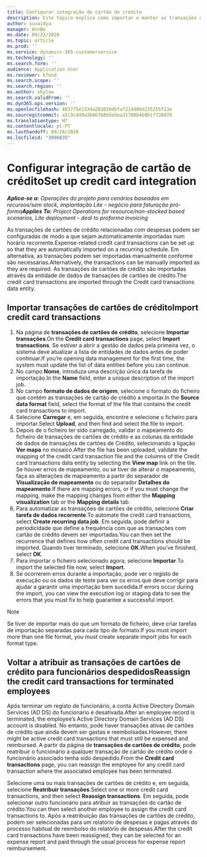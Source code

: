```yaml
---
title: Configurar integração de cartão de crédito
description: Este tópico explica como importar e manter as transações de cartões de crédito relacionados com despesas.
author: suvaidya
manager: AnnBe
ms.date: 09/23/2020
ms.topic: article
ms.prod: ''
ms.service: dynamics-365-customerservice
ms.technology: ''
ms.search.form: ''
audience: Application User
ms.reviewer: kfend
ms.search.scope: ''
ms.search.region: ''
ms.author: shylaw
ms.search.validFrom: ''
ms.dyn365.ops.version: ''
ms.openlocfilehash: 483775e1334a281026dbfaf214d06d235255f13e
ms.sourcegitcommit: a2c3cd49a3b667b8b5edaa31788b4b9b1f728d78
ms.translationtype: HT
ms.contentlocale: pt-PT
ms.lasthandoff: 09/28/2020
ms.locfileid: "3896835"
---
```

# <a name="set-up-credit-card-integration"></a><span data-ttu-id="ce746-103">Configurar integração de cartão de crédito</span><span class="sxs-lookup"><span data-stu-id="ce746-103">Set up credit card integration</span></span>

<span data-ttu-id="ce746-104">_**Aplica-se a:** Operações do projeto para cenários baseados em recursos/sem stock, implantação Lite - negócio para faturação pró-forma_</span><span class="sxs-lookup"><span data-stu-id="ce746-104">_**Applies To:** Project Operations for resource/non-stocked based scenarios, Lite deployment - deal to proforma invoicing_</span></span>

<span data-ttu-id="ce746-105">As transações de cartões de crédito relacionadas com despesas podem ser configuradas de modo a que sejam automaticamente importadas num horário recorrente.</span><span class="sxs-lookup"><span data-stu-id="ce746-105">Expense-related credit card transactions can be set up so that they are automatically imported on a recurring schedule.</span></span> <span data-ttu-id="ce746-106">Em alternativa, as transações podem ser importadas manualmente conforme são necessárias.</span><span class="sxs-lookup"><span data-stu-id="ce746-106">Alternatively, the transactions can be manually imported as they are required.</span></span> <span data-ttu-id="ce746-107">As transações de cartões de crédito são importadas através da entidade de dados de transações de cartões de crédito.</span><span class="sxs-lookup"><span data-stu-id="ce746-107">The credit card transactions are imported through the Credit card transactions data entity.</span></span>

## <a name="import-credit-card-transactions"></a><span data-ttu-id="ce746-108">Importar transações de cartões de crédito</span><span class="sxs-lookup"><span data-stu-id="ce746-108">Import credit card transactions</span></span>

1. <span data-ttu-id="ce746-109">Na página de **transações de cartões de crédito**, selecione **Importar transações**.</span><span class="sxs-lookup"><span data-stu-id="ce746-109">On the **Credit card transactions** page, select **Import transactions**.</span></span> <span data-ttu-id="ce746-110">Se estiver a abrir a gestão de dados pela primeira vez, o sistema deve atualizar a lista de entidades de dados antes de poder continuar.</span><span class="sxs-lookup"><span data-stu-id="ce746-110">If you’re opening data management for the first time, the system must update the list of data entities before you can continue.</span></span>
2. <span data-ttu-id="ce746-111">No campo **Nome**, introduza uma descrição única da tarefa de importação.</span><span class="sxs-lookup"><span data-stu-id="ce746-111">In the **Name** field, enter a unique description of the import job.</span></span>
3. <span data-ttu-id="ce746-112">No campo **formato de dados de origem**, selecione o formato do ficheiro que contém as transações de cartão de crédito a importar.</span><span class="sxs-lookup"><span data-stu-id="ce746-112">In the **Source data format** field, select the format of the file that contains the credit card transactions to import.</span></span>
4. <span data-ttu-id="ce746-113">Selecione **Carregar** e, em seguida, encontre e selecione o ficheiro para importar.</span><span class="sxs-lookup"><span data-stu-id="ce746-113">Select **Upload**, and then find and select the file to import.</span></span>
5. <span data-ttu-id="ce746-114">Depois de o ficheiro ter sido carregado, validar o mapeamento do ficheiro de transações de cartões de crédito e as colunas da entidade de dados de transações de cartões de Crédito, selecionando a ligação **Ver mapa** no mosaico.</span><span class="sxs-lookup"><span data-stu-id="ce746-114">After the file has been uploaded, validate the mapping of the credit card transaction file and the columns of the Credit card transactions data entity by selecting the **View map** link on the tile.</span></span> <span data-ttu-id="ce746-115">Se houver erros de mapeamento, ou se tiver de alterar o mapeamento, faça as alterações de mapeamento a partir do separador de **Visualização de mapeamento** ou do separador **Detalhes do mapeamento**.</span><span class="sxs-lookup"><span data-stu-id="ce746-115">If there are mapping errors, or if you must change the mapping, make the mapping changes from either the **Mapping visualization** tab or the **Mapping details** tab.</span></span>
6. <span data-ttu-id="ce746-116">Para automatizar as transações de cartões de crédito, selecione **Criar tarefa de dados recorrente**.</span><span class="sxs-lookup"><span data-stu-id="ce746-116">To automate the credit card transactions, select **Create recurring data job**.</span></span> <span data-ttu-id="ce746-117">Em seguida, pode definir a periodicidade que define a frequência com que as transações com cartão de crédito devem ser importadas.</span><span class="sxs-lookup"><span data-stu-id="ce746-117">You can then set the recurrence that defines how often credit card transactions should be imported.</span></span> <span data-ttu-id="ce746-118">Quando tiver terminado, selecione **OK**.</span><span class="sxs-lookup"><span data-stu-id="ce746-118">When you’ve finished, select **OK**.</span></span>
7. <span data-ttu-id="ce746-119">Para importar o ficheiro selecionado agora, selecione **Importar**.</span><span class="sxs-lookup"><span data-stu-id="ce746-119">To import the selected file now, select **Import**.</span></span>
8. <span data-ttu-id="ce746-120">Se ocorrerem erros durante a importação, pode ver o registo de execução ou os dados de teste para ver os erros que deve corrigir para ajudar a garantir uma importação bem sucedida.</span><span class="sxs-lookup"><span data-stu-id="ce746-120">If errors occur during the import, you can view the execution log or staging data to see the errors that you must fix to help guarantee a successful import.</span></span>

> [!NOTE]
> <span data-ttu-id="ce746-121">Se tiver de importar mais do que um formato de ficheiro, deve criar tarefas de importação separadas para cada tipo de formato.</span><span class="sxs-lookup"><span data-stu-id="ce746-121">If you must import more than one file format, you must create separate import jobs for each format type.</span></span>

## <a name="reassign-the-credit-card-transactions-for-terminated-employees"></a><span data-ttu-id="ce746-122">Voltar a atribuir as transações de cartões de crédito para funcionários despedidos</span><span class="sxs-lookup"><span data-stu-id="ce746-122">Reassign the credit card transactions for terminated employees</span></span>

<span data-ttu-id="ce746-123">Após terminar um registo de funcionário, a conta Active Directory Domain Services (AD DS) do funcionário é desativada.</span><span class="sxs-lookup"><span data-stu-id="ce746-123">After an employee record is terminated, the employee’s Active Directory Domain Services (AD DS) account is disabled.</span></span> <span data-ttu-id="ce746-124">No entanto, pode haver transações ativas de cartões de crédito que ainda devem ser gastas e reembolsadas.</span><span class="sxs-lookup"><span data-stu-id="ce746-124">However, there might be active credit card transactions that must still be expensed and reimbursed.</span></span> <span data-ttu-id="ce746-125">A partir da página de **transações de cartões de crédito**, pode reatribuir o funcionário a qualquer transação de cartão de crédito onde o funcionário associado tenha sido despedido.</span><span class="sxs-lookup"><span data-stu-id="ce746-125">From the **Credit card transactions** page, you can reassign the employee for any credit card transaction where the associated employee has been terminated.</span></span>

<span data-ttu-id="ce746-126">Selecione uma ou mais transações de cartões de crédito e, em seguida, selecione **Reatribuir transações**.</span><span class="sxs-lookup"><span data-stu-id="ce746-126">Select one or more credit card transactions, and then select **Reassign transactions**.</span></span> <span data-ttu-id="ce746-127">Em seguida, pode selecionar outro funcionário para atribuir as transações do cartão de crédito.</span><span class="sxs-lookup"><span data-stu-id="ce746-127">You can then select another employee to assign the credit card transactions to.</span></span> <span data-ttu-id="ce746-128">Após a reatribuição das transações de cartões de crédito, podem ser selecionadas para um relatório de despesas e pagas através do processo habitual de reembolso do relatório de despesas.</span><span class="sxs-lookup"><span data-stu-id="ce746-128">After the credit card transactions have been reassigned, they can be selected for an expense report and paid through the usual process for expense report reimbursement.</span></span>
